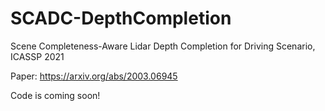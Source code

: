 # SCADC-DepthCompletion
Scene Completeness-Aware Lidar Depth Completion for Driving Scenario, ICASSP 2021

Paper: https://arxiv.org/abs/2003.06945

Code is coming soon!
